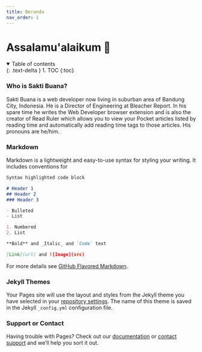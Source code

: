```yaml
---
title: Beranda
nav_order: 1
---
```

# Assalamu'alaikum 🤝

<details open markdown="block">
  <summary>
    Table of contents
  </summary>
  {: .text-delta }
1. TOC
{:toc}
</details>


### Who is Sakti Buana?
Sakti Buana is a web developer now living in suburban area of Bandung City, Indonesia. He is a Director of Engineering at Bleacher Report. In his spare time he writes the Web Developer browser extension and is also the creator of Read Ruler which allows you to view your Pocket articles listed by reading time and automatically add reading time tags to those articles. His pronouns are he/him.

### Markdown

Markdown is a lightweight and easy-to-use syntax for styling your writing. It includes conventions for

```markdown
Syntax highlighted code block

# Header 1
## Header 2
### Header 3

- Bulleted
- List

1. Numbered
2. List

**Bold** and _Italic_ and `Code` text

[Link](url) and ![Image](src)
```

For more details see [GitHub Flavored Markdown](https://guides.github.com/features/mastering-markdown/).

### Jekyll Themes

Your Pages site will use the layout and styles from the Jekyll theme you have selected in your [repository settings](https://github.com/saktibuana/saktibuana.github.io/settings/pages). The name of this theme is saved in the Jekyll `_config.yml` configuration file.

### Support or Contact

Having trouble with Pages? Check out our [documentation](https://docs.github.com/categories/github-pages-basics/) or [contact support](https://support.github.com/contact) and we’ll help you sort it out.

